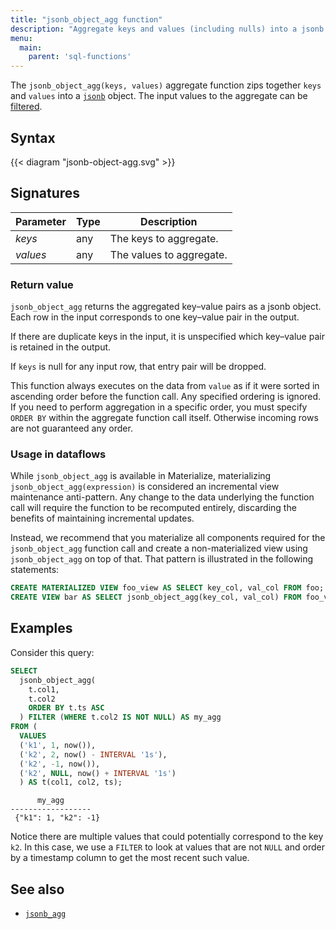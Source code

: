 ```yaml
---
title: "jsonb_object_agg function"
description: "Aggregate keys and values (including nulls) into a jsonb object"
menu:
  main:
    parent: 'sql-functions'
---
```


The `jsonb_object_agg(keys, values)` aggregate function zips together `keys`
and `values` into a [`jsonb`](/sql/types/jsonb) object.
The input values to the aggregate can be [filtered](../filters).

## Syntax

{{< diagram "jsonb-object-agg.svg" >}}

## Signatures

Parameter | Type | Description
----------|------|------------
_keys_    | any  | The keys to aggregate.
_values_  | any  | The values to aggregate.

### Return value

`jsonb_object_agg` returns the aggregated key–value pairs as a jsonb object.
Each row in the input corresponds to one key–value pair in the output.

If there are duplicate keys in the input, it is unspecified which key–value
pair is retained in the output.

If `keys` is null for any input row, that entry pair will be dropped.

This function always executes on the data from `value` as if it were sorted in ascending order before the function call. Any specified ordering is
ignored. If you need to perform aggregation in a specific order, you must specify `ORDER BY` within the aggregate function call itself. Otherwise incoming rows are not guaranteed any order.

### Usage in dataflows

While `jsonb_object_agg` is available in Materialize, materializing
`jsonb_object_agg(expression)` is considered an incremental view maintenance
anti-pattern. Any change to the data underlying the function call will require
the function to be recomputed entirely, discarding the benefits of maintaining
incremental updates.

Instead, we recommend that you materialize all components required for the
`jsonb_object_agg` function call and create a non-materialized view using
`jsonb_object_agg` on top of that. That pattern is illustrated in the following
statements:

```sql
CREATE MATERIALIZED VIEW foo_view AS SELECT key_col, val_col FROM foo;
CREATE VIEW bar AS SELECT jsonb_object_agg(key_col, val_col) FROM foo_view;
```

## Examples

Consider this query:
```sql
SELECT
  jsonb_object_agg(
    t.col1,
    t.col2
    ORDER BY t.ts ASC
  ) FILTER (WHERE t.col2 IS NOT NULL) AS my_agg
FROM (
  VALUES
  ('k1', 1, now()),
  ('k2', 2, now() - INTERVAL '1s'),
  ('k2', -1, now()),
  ('k2', NULL, now() + INTERVAL '1s')
  ) AS t(col1, col2, ts);
```
```nofmt
      my_agg
------------------
 {"k1": 1, "k2": -1}
```
Notice there are multiple values that could potentially correspond to the key `k2`.
In this case, we use a `FILTER` to look at values that are not `NULL` and order by a timestamp column to get the most recent such value.

## See also

* [`jsonb_agg`](/sql/functions/jsonb_agg)
